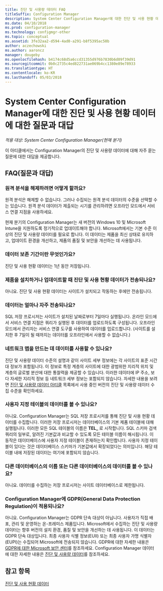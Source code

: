 ```yaml
---
title: 진단 및 사용량 데이터 FAQ
titleSuffix: Configuration Manager
description: System Center Configuration Manager에 대한 진단 및 사용 현황 데이터에 대한 질문과 대답을 찾습니다.
ms.date: 04/10/2018
ms.prod: configuration-manager
ms.technology: configmgr-other
ms.topic: conceptual
ms.assetid: 3fe32aa2-d594-4ad0-a291-b8f5395ac50b
author: aczechowski
ms.author: aaroncz
manager: dougeby
ms.openlocfilehash: b4174c68d5a6ccd31355d976b7830b6d09f39d91
ms.sourcegitcommit: 0b0c2735c4ed822731ae069b4cc1380e89e78933
ms.translationtype: HT
ms.contentlocale: ko-KR
ms.lasthandoff: 05/03/2018
---
```

# <a name="frequently-asked-questions-about-diagnostics-and-usage-data-for-system-center-configuration-manager"></a>System Center Configuration Manager에 대한 진단 및 사용 현황 데이터에 대한 질문과 대답

*적용 대상: System Center Configuration Manager(현재 분기)*

이 아티클에서는 Configuration Manager의 진단 및 사용량 데이터에 대해 자주 묻는 질문에 대한 대답을 제공합니다.

## <a name="faqs"></a>FAQ(질문과 대답)

###  <a name="bkmk_off"></a> 원격 분석을 해제하려면 어떻게 할까요?  
원격 분석은 해제할 수 없습니다. 그러나 수집되는 원격 분석 데이터의 수준을 선택할 수는 있습니다. 원격 분석 데이터가 제출되는 시기를 관리하려면 오프라인 모드에서 서비스 연결 지점을 사용하세요.

현재 분기의 Configuration Manager는 새 버전의 Windows 10 및 Microsoft Intune을 지원하도록 정기적으로 업데이트해야 합니다. Microsoft에서는 기본 수준 이상의 진단 및 사용량 데이터를 필요로 합니다. 이 데이터는 제품을 최신 상태로 유지하고, 업데이트 환경을 개선하고, 제품의 품질 및 보안을 개선하는 데 사용됩니다.

###  <a name="bkmk_retention"></a> 데이터 보존 기간이란 무엇인가요?  
 진단 및 사용 현황 데이터는 1년 동안 저장됩니다.  

###  <a name="bkmk_update"></a> 제품을 설치하거나 업데이트할 때 진단 및 사용 현황 데이터가 전송되나요?  
 아니요. 진단 및 사용 현황 데이터는 사이트가 설치되고 작동하는 후에만 전송됩니다.  

###  <a name="bkmk_frequency"></a> 데이터는 얼마나 자주 전송되나요?  
 SQL 저장 프로시저는 사이트가 설치된 날짜로부터 7일마다 실행됩니다. 온라인 모드에서 서비스 연결 지점은 쿼리가 실행된 후 데이터를 업로드하도록 구성됩니다. 오프라인 모드에서 관리자는 서비스 연결 도구를 사용하여 데이터를 업로드합니다. (사이트를 설치한 후 7일이 될 때까지는 데이터를 오프라인에서 사용할 수 없습니다.)  

###  <a name="bkmk_network"></a> 네트워크 맵을 만드는 데 데이터를 사용할 수 있나요?  
 진단 및 사용량 데이터 수준의 설명과 같이 사이트 세부 정보에는 각 사이트의 표준 시간대 정보가 포함됩니다. 이 정보로 특정 계층의 사이트에 대한 광범위한 지리적 위치 및 계층의 글로벌 분산에 대한 통찰력을 제공할 수 있습니다. 이러한 데이터에 IP 주소, 보다 자세한 지리적 정보 등 네트워크 세부 정보는 포함되지 않습니다. 자세한 내용을 보려면 [진단 및 사용량 데이터 아티클](/sccm/core/plan-design/diagnostics/diagnostics-and-usage-data#articles) 목록에서 사용 중인 버전의 진단 및 사용량 데이터 수집 수준을 확인하세요.


###  <a name="bkmk_tables"></a> 사용자 지정 테이블의 데이터를 볼 수 있나요?  
 아니요. Configuration Manager는 SQL 저장 프로시저를 통해 진단 및 사용 현황 데이터를 수집합니다. 이러한 저장 프로시저는 데이터베이스의 기본 제품 테이블에 대해 실행됩니다. 이러한 모든 SQL 테이블의 이름은 **TEL_** 로 시작합니다. SQL 스키마 검색 쿼리의 일부로, 알려진 기본값과 비교할 수 있도록 모든 테이블 이름이 해시됩니다. 이 동작은 데이터베이스에 사용자 지정 테이블이 존재하는지 확인합니다. 사용자 지정 테이블이 있다는 것은 데이터베이스 스키마가 기본값에서 확장되었다는 의미입니다. 해당 테이블 내에 저장된 데이터는 여기에 포함되지 않습니다.  

###  <a name="bkmk_databases"></a> 다른 데이터베이스의 이름 또는 다른 데이터베이스의 데이터를 볼 수 있나요? 
 아니요. 데이터를 수집하는 저장 프로시저는 사이트 데이터베이스로 제한됩니다.  

### <a name="bkmk_gdpr"></a> Configuration Manager에 GDPR(General Data Protection Regulation)이 적용되나요?
 아니요. Configuration Manager는 GDPR 단속 대상이 아닙니다. 사용자가 직접 배포, 관리 및 운영하는 온-프레미스 제품입니다. Microsoft에서 수집하는 진단 및 사용량 데이터는 향후 버전의 설치 환경, 품질 및 보안을 개선하는 데 사용됩니다. 이 데이터는 GDPR 단속 대상입니다. 최종 사용자 식별 정보(EUII) 또는 최종 사용자 가명 식별자(EUPI)는 수집되어 Microsoft에 전송되지 않습니다. GDPR에 대한 자세한 내용은 [GDPR에 대한 Microsoft 보안 센터](https://microsoft.com/gdpr)를 참조하세요. Configuration Manager 데이터에 대한 자세한 내용은 [진단 및 사용량 데이터](/sccm/core/plan-design/diagnostics/diagnostics-and-usage-data)를 참조하세요.


## <a name="see-also"></a>참고 항목  
 [진단 및 사용 현황 데이터](/sccm/core/plan-design/diagnostics/diagnostics-and-usage-data)
